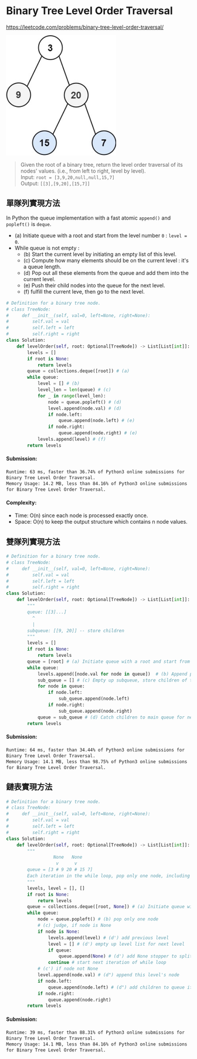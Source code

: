 # Binary Tree Level Order Traversal
https://leetcode.com/problems/binary-tree-level-order-traversal/

<img src="../images/102_BFS.jpg" width="300px" />

>Given the root of a binary tree, return the level order traversal of its nodes' values. (i.e., from left to right, level by level).\
>Input: `root = [3,9,20,null,null,15,7]`\
>Output: `[[3],[9,20],[15,7]]`

## 單隊列實現方法
In Python the queue implementation with a fast atomic `append()` and `popleft()` is `deque`.

- (a) Initiate queue with a root and start from the level number `0` : `level = 0`.
- While queue is not empty :
  - (b) Start the current level by initiating an empty list of this level.
  - (c) Compute how many elements should be on the current level : it's a queue length.
  - (d) Pop out all these elements from the queue and add them into the current level.
  - (e) Push their child nodes into the queue for the next level.
  - (f) fulfill the current leve, then go to the next level.
```python
# Definition for a binary tree node.
# class TreeNode:
#     def __init__(self, val=0, left=None, right=None):
#         self.val = val
#         self.left = left
#         self.right = right
class Solution:
    def levelOrder(self, root: Optional[TreeNode]) -> List[List[int]]:
        levels = []
        if root is None:
            return levels
        queue = collections.deque([root]) # (a)
        while queue:
            level = [] # (b)
            level_len = len(queue) # (c)
            for _ in range(level_len): 
                node = queue.popleft() # (d)
                level.append(node.val) # (d)
                if node.left:
                    queue.append(node.left) # (e)
                if node.right:
                    queue.append(node.right) # (e)
            levels.append(level) # (f)
        return levels
```
#### Submission:
```
Runtime: 63 ms, faster than 36.74% of Python3 online submissions for Binary Tree Level Order Traversal.
Memory Usage: 14.2 MB, less than 84.16% of Python3 online submissions for Binary Tree Level Order Traversal.
```
#### Complexity:
- Time: O(n) since each node is processed exactly once.
- Space: O(n) to keep the output structure which contains n node values.

## 雙隊列實現方法
```python
# Definition for a binary tree node.
# class TreeNode:
#     def __init__(self, val=0, left=None, right=None):
#         self.val = val
#         self.left = left
#         self.right = right
class Solution:
    def levelOrder(self, root: Optional[TreeNode]) -> List[List[int]]:
        """
        queue: [[3]...]
          ^
          |
        subqueue: [[9, 20]] -- store children
        """
        levels = []
        if root is None:
            return levels
        queue = [root] # (a) Initiate queue with a root and start from the level number 0
        while queue:
            levels.append([node.val for node in queue])  # (b) Append previous level
            sub_queue = [] # (c) Empty up subqueue, store children of the same level
            for node in queue:
                if node.left:
                    sub_queue.append(node.left)
                if node.right:
                    sub_queue.append(node.right)
            queue = sub_queue # (d) Catch children to main queue for next level iteration
        return levels
```
#### Submission:
```
Runtime: 64 ms, faster than 34.44% of Python3 online submissions for Binary Tree Level Order Traversal.
Memory Usage: 14.1 MB, less than 98.75% of Python3 online submissions for Binary Tree Level Order Traversal.
```
## 鏈表實現方法
```python
# Definition for a binary tree node.
# class TreeNode:
#     def __init__(self, val=0, left=None, right=None):
#         self.val = val
#         self.left = left
#         self.right = right
class Solution:
    def levelOrder(self, root: Optional[TreeNode]) -> List[List[int]]:
        """
                  None   None
                   v      v
        queue = [3 # 9 20 # 15 7]
        Each iteration in the while loop, pop only one node, including None
        """
        levels, level = [], []
        if root is None:
            return levels
        queue = collections.deque([root, None]) # (a) Initiate queue with [root, None]
        while queue:
            node = queue.popleft() # (b) pop only one node
            # (c) judge, if node is None
            if node is None: 
                levels.append(level) # (d') add previous level
                level = [] # (d') empty up level list for next level
                if queue:
                    queue.append(None) # (d') add None stopper to split each level
                continue # start next iteration of while loop
            # (c') if node not None
            level.append(node.val) # (d") append this level's node
            if node.left:
                queue.append(node.left) # (d") add children to queue if any
            if node.right:
                queue.append(node.right)
        return levels
```
#### Submission:
```
Runtime: 39 ms, faster than 88.31% of Python3 online submissions for Binary Tree Level Order Traversal.
Memory Usage: 14.1 MB, less than 84.16% of Python3 online submissions for Binary Tree Level Order Traversal.
```
